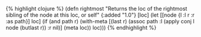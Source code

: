 {% highlight clojure %}
(defn rightmost
  "Returns the loc of the rightmost sibling of the node at this loc, or self"
  {:added "1.0"}
  [loc]
    (let [[node {l :l r :r :as path}] loc]
      (if (and path r)
        (with-meta [(last r) (assoc path :l (apply conj l node (butlast r)) :r nil)] (meta loc))
        loc)))
{% endhighlight %}
